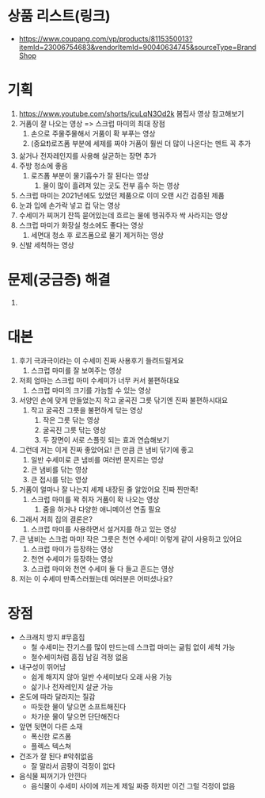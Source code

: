# 상품 리스트(링크)
- https://www.coupang.com/vp/products/8115350013?itemId=23006754683&vendorItemId=90040634745&sourceType=BrandShop

# 기획
1. https://www.youtube.com/shorts/jcuLqN3Od2k 봄집사 영상 참고해보기
2. 거품이 잘 나오는 영상 => 스크럽 마미의 최대 장점
	1. 손으로 주물주물해서 거품이 확 부푸는 영상
	2. (중요❗)로즈폼 부분에 세제를 짜야 거품이 훨씬 더 많이 나온다는 멘트 꼭 추가
3. 삶거나 전자레인지를 사용해 살균하는 장면 추가
4. 주방 청소에 좋음
	1. 로즈폼 부분이 물기흡수가 잘 된다는 영상
		1. 물이 많이 흘려져 있는 곳도 전부 흡수 하는 영상
5. 스크럽 마미는 2021년에도 있었던 제품으로 이미 오랜 시간 검증된 제품
6. 눈과 입에 손가락 넣고 컵 닦는 영상
7. 수세미가 찌꺼기 잔뜩 묻어있는데 흐르는 물에 헹궈주자 싹 사라지는 영상
8. 스크럽 마미가 화장실 청소에도 좋다는 영상
	1. 세면대 청소 후 로즈폼으로 물기 제거하는 영상
9. 신발 세척하는 영상

# 문제(궁금증) 해결
1. 

# 대본
1. 후기 극과극이라는 이 수세미 진짜 사용후기 들려드릴게요
	1. 스크럽 마미를 잘 보여주는 영상
2. 저희 엄마는 스크럽 마미 수세미가 너무 커서 불편하대요
	1. 스크럽 마미의 크기를 가늠할 수 있는 영상
3. 서양인 손에 맞게 만들었는지 작고 굴곡진 그릇 닦기엔 진짜 불편하시대요
	1. 작고 굴곡진 그릇을 불편하게 닦는 영상
		1. 작은 그릇 닦는 영상
		2. 굴곡진 그릇 닦는 영상
		3. 두 장면이 서로 스플릿 되는 효과 연습해보기
4. 그런데 저는 이게 진짜 좋았어요! 큰 만큼 큰 냄비 닦기에 좋고
	1. 일반 수세미로 큰 냄비를 여러번 문지르는 영상
	2. 큰 냄비를 닦는 영상
	3. 큰 접시를 닦는 영상
5. 거품이 얼마나 잘 나는지 세제 내장된 줄 알았어요 진짜 찐만족!
	1. 스크럽 마미를 꽉 쥐자 거품이 확 나오는 영상
		1. 줌을 하거나 다양한 애니메이션 연출 필요
6. 그래서 저희 집의 결론은?
	1. 스크럽 마미를 사용하면서 설거지를 하고 있는 영상
7. 큰 냄비는 스크럽 마미! 작은 그릇은 천연 수세미! 이렇게 같이 사용하고 있어요
	1. 스크럽 마미가 등장하는 영상
	2. 천연 수세미가 등장하는 영상
	3. 스크럽 마미와 천연 수세미 둘 다 들고 흔드는 영상
8. 저는 이 수세미 만족스러웠는데 여러분은 어떠셨나요?



# 장점
- 스크래치 방지 #무흠집
	- 철 수세미는 잔기스를 많이 만드는데 스크럽 마미는 긂힘 없이 세척 가능
	- 철수세미처럼 흠집 남길 걱정 없음
- 내구성이 뛰어남
	- 쉽게 해지지 않아 일반 수세미보다 오래 사용 가능
	- 삶기나 전자레인지 살균 가능
- 온도에 따라 달라지는 질감
	- 따듯한 물이 닿으면 소프트해진다
	- 차가운 물이 닿으면 단단해진다
- 앞면 뒷면이 다른 소재
	- 폭신한 로즈폼
	- 플렉스 텍스쳐
- 건조가 잘 된다 #악취없음
	- 잘 말라서 곰팡이 걱정이 없다
- 음식물 찌꺼기가 안낀다
	- 음식물이 수세미 사이에 끼는게 제일 짜증
	  하지만 이건 그럴 걱정이 없음




